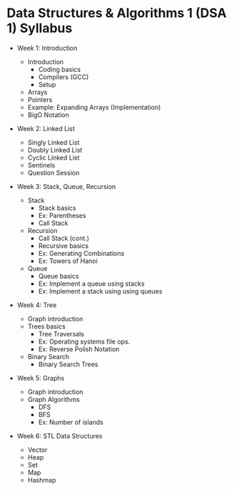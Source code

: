 # Data Structures & Algorithms 1 (DSA 1) Syllabus

- Week 1: Introduction
  - Introduction
    - Coding basics
    - Compilers (GCC)
    - Setup
  - Arrays
  - Pointers
  - Example: Expanding Arrays (Implementation)
  - BigO Notation
 
- Week 2: Linked List
  - Singly Linked List
  - Doubly Linked List
  - Cyclic Linked List
  - Sentinels
  - Question Session
 
- Week 3: Stack, Queue, Recursion
  - Stack
    - Stack basics
    - Ex: Parentheses
    - Call Stack
  - Recursion
    - Call Stack (cont.)
    - Recursive basics
    - Ex: Generating Combinations
    - Ex: Towers of Hanoi
  - Queue
    - Queue basics
    - Ex: Implement a queue using stacks
    - Ex: Implement a stack using using queues

- Week 4: Tree
  - Graph introduction
  - Trees basics
    - Tree Traversals
    - Ex: Operating systems file ops.
    - Ex: Reverse Polish Notation
  - Binary Search
    - Binary Search Trees

- Week 5: Graphs
  - Graph introduction
  - Graph Algorithms
    - DFS
    - BFS
    - Ex: Number of islands

- Week 6: STL Data Structures
  - Vector
  - Heap
  - Set
  - Map
  - Hashmap 
